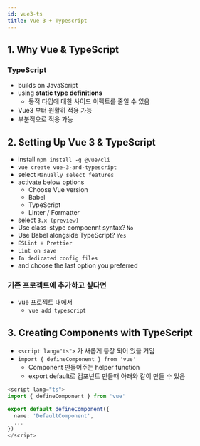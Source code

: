 ```yaml
---
id: vue3-ts
title: Vue 3 + Typescript
---
```


## 1. Why Vue & TypeScript

### TypeScript

- builds on JavaScript
- using **static type definitions**
  - 동적 타입에 대한 사이드 이펙트를 줄일 수 있음
- Vue3 부터 원활히 적용 가능
- 부분적으로 적용 가능

## 2. Setting Up Vue 3 & TypeScript

- install `npm install -g @vue/cli`
- `vue create vue-3-and-typescript`
- select `Manually select features`
- activate below options
  - Choose Vue version
  - Babel
  - TypeScript
  - Linter / Formatter
- select `3.x (preview)`
- Use class-stype compoennt syntax? `No`
- Use Babel alongside TypeScript? `Yes`
- `ESLint + Prettier`
- `Lint on save`
- `In dedicated config files`
- and choose the last option you preferred

### 기존 프로젝트에 추가하고 싶다면

- vue 프로젝트 내에서
  - `vue add typescript`

## 3. Creating Components with TypeScript

- `<script lang="ts">` 가 새롭게 등장 되어 있을 거임
- `import { defineComponent } from 'vue'`
  - Component 만들어주는 helper function
  - export default로 컴포넌트 만들때 아래와 같이 만들 수 있음

```ts
<script lang="ts">
import { defineComponent } from 'vue'

export default defineComponent({
  name: 'DefaultComponent',
  ...
})
</script>
```
